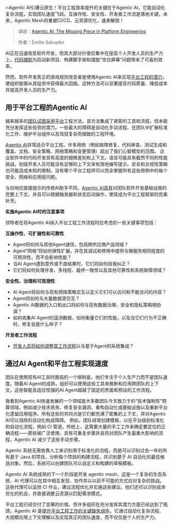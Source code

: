 <!--
title: Agentic AI：平台工程中缺失的一环
cover: https://cdn.thenewstack.io/media/2025/03/a08f7a6e-missing-piece12.jpg
summary: 🔥Agentic AI引爆云原生！平台工程效率提升的关键在于Agentic AI，它能自动化复杂流程，实现团队速度飞跃。互操作性、安全性、开发者工作流是落地关键。未来，Agentic Mesh将重塑CI/CD、云资源优化，速来解锁！
-->

🔥Agentic AI引爆云原生！平台工程效率提升的关键在于Agentic AI，它能自动化复杂流程，实现团队速度飞跃。互操作性、安全性、开发者工作流是落地关键。未来，Agentic Mesh将重塑CI/CD、云资源优化，速来解锁！

> 译自：[Agentic AI: The Missing Piece in Platform Engineering](https://thenewstack.io/agentic-ai-the-missing-piece-in-platform-engineering/)
> 
> 作者：Emilio Salvador

AI正在迅速改变软件开发，但其大部分价值仅集中在提高个人开发人员的生产力上。[代码辅助](https://thenewstack.io/ai-code-assistants-are-moving-beyond-auto-complete-heres-whats-next/)为启动新项目、构建脚手架和摆脱“空白屏幕”问题带来了可喜的效率。

然而，软件开发真正的游戏规则改变者是使用Agentic AI来实现[平台工程的潜力](https://thenewstack.io/5-steps-to-build-a-standardized-software-development-platform/)，使组织能够从其投资中获得最大回报。这种方法可以显著提高代码质量、降低成本并提高开发人员的生产力。

## 用于平台工程的Agentic AI

越来越多的[团队试图采用平台](https://thenewstack.io/platform-teams-adopt-these-7-developer-productivity-drivers/)工程方法，该方法集成了紧密的工具和流程，但未能充分发挥这些投资的潜力。一些最大的障碍是自动化手动流程、在团队中扩展标准化工作、维护平台组件以及驾驭复杂而细致的工程环境。

[Agentic AI](https://thenewstack.io/agentic-ai-the-next-frontier-of-ai-power/)非常适合平台工程。许多用例（例如故障修复、代码审查、测试生成和覆盖、文档、安全策略、网络策略和变更管理）超出了我们心智模型的范围。
企业软件中的代码开发具有高度的细微差别和上下文。语言可能具有截然不同的性能挑战。初级开发人员可能没有足够的上下文来有效地编写提示。安全和合规性策略也可能造成未知的限制。没有哪个平台工程师可以完全掌握所有这些用例中的每个安全、网络和应用层问题。

与仅响应直接提示的传统AI助手不同，[Agentic AI具有](https://thenewstack.io/the-architects-guide-to-understanding-agentic-ai/)对团队软件开发基础设施的完整上下文，并且可以根据触发器和状态启动操作，使其成为平台工程框架的完美补充。

**实施Agentic AI时的注意事项**

领导者在将Agentic AI纳入平台工程工作流程时应考虑的一些关键事项包括：

**互操作性、可扩展性和可靠性**

- Agent将如何与其他Agent通信，包括跨供应商产品领域？
- Agent“网格”将如何弹性扩展，并在其调试和停用中提供与微服务相同程度的可预测性，而不会影响性能？
- 当AI Agent遇到意外或不良结果时，它们将如何自我纠正？
- 它们将如何处理并发、多线程、最终一致性以及其他可靠性和系统故障领域？

**安全性、治理和可观测性**

- AI Agent将如何与现有网络策略交互以定义它们可以访问和不能访问的内容？
- Agent将如何与大量数据源交互？
- Agentic AI数据的入口和出口将如何与现有数据治理、安全和隐私策略相协调？
- 如何收集AI Agent的遥测数据，如何衡量它们的性能，以及当它们行为不正确时，修复会是什么样子？

**开发者工作流程**

- [开发人员将如何调整其工作流程](https://thenewstack.io/prepare-developers-for-integrating-ai-into-their-workflows/)以与基于Agent的系统集成？

## 通过AI Agent和平台工程实现速度

团队在使用现有AI工具时面临的一个限制是，他们专注于个人生产力而不是团队速度。随着AI Agent的成熟，组织可以使用这些工具来推断和应用跨团队的上下文。这些智能且适应性强的AI Agent超越了固定的界面和预设的工作流程。

我看到Agentic AI快速发展的一个领域是大多数团队今天致力于的“技术强制性”预算领域，例如减少技术债务、修复安全漏洞、重构自动化或基础设施以及重新平台化遗留应用程序。所有这些的共同点是它们都充满了密集的上下文，并对Agentic AI可以消除的自动化构成障碍。
例如，团队经常创建模板，以在平台级别标准化和自动化流程，例如 CI 管道。传统上，这需要大量的手工工作来确定要定位的正确流程——那些被广泛使用、具有可重复步骤并且将对团队产生最重大影响的流程。Agentic AI 减少了这些手动步骤。

Agentic 系统无需依靠人工来识别用于标准化的流程，而是可以识别过去一年的所有基于 Java 的项目，分析每个项目的构建流程，并识别基于 AI 自动化的最佳候选对象。然后，系统可以创建团队可以自定义和构建的草稿模板。

Agentic AI 系统成熟的下一个阶段是开发 agentic mesh，这是一个复杂的生态系统，AI 代理可以在其中相互发现、协作并以以前不可能的方式应对复杂的挑战。这些代理可以监控 CI 作业，建议流程优化并实施这些建议。他们还可以识别成本优化的机会，并直接调整云资源以匹配需求模式。

平台工程已经交付了显著的价值，但许多组织在充分发挥其潜力方面已经达到了瓶颈。Agentic AI 是[提升平台工程工作的关键缺失组件](https://thenewstack.io/ai-adoptions-critical-component-intentionality/)，它通过自动化复杂流程、大规模应用上下文理解以及实现真正的团队速度，而不仅仅是个人的生产力。